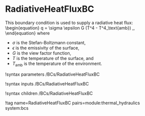 # RadiativeHeatFluxBC

This boundary condition is used to supply a radiative heat flux:
\begin{equation}
  q = \sigma \epsilon G (T^4 - T^4_\text{amb}) \,,
\end{equation}
where

- $\sigma$ is the Stefan-Boltzmann constant,
- $\epsilon$ is the emissivity of the surface,
- $G$ is the view factor function,
- $T$ is the temperature of the surface, and
- $T_\text{amb}$ is the temperature of the environment.

!syntax parameters /BCs/RadiativeHeatFluxBC

!syntax inputs /BCs/RadiativeHeatFluxBC

!syntax children /BCs/RadiativeHeatFluxBC

!tag name=RadiativeHeatFluxBC pairs=module:thermal_hydraulics system:bcs
